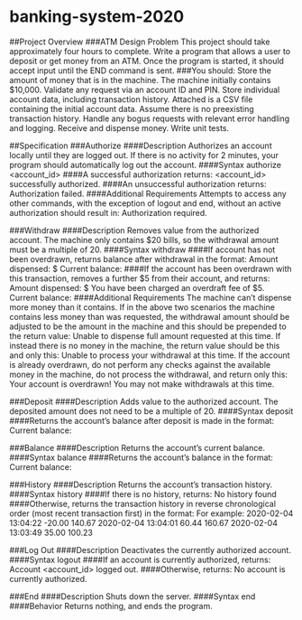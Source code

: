 # banking-system-2020
##Project Overview
###ATM Design Problem
This project should take approximately four hours to complete.
Write a program that allows a user to deposit or get money from an ATM. Once the program is started, it should accept input until the END
command is sent.
###You should:
Store the amount of money that is in the machine. The machine initially contains $10,000.
Validate any request via an account ID and PIN.
Store individual account data, including transaction history. Attached is a CSV file containing the initial account data. Assume there is no
preexisting transaction history.
Handle any bogus requests with relevant error handling and logging.
Receive and dispense money.
Write unit tests.

##Specification
###Authorize
####Description
Authorizes an account locally until they are logged out. If there is no activity for 2 minutes, your program should automatically log out the account.
####Syntax
authorize <account_id> <pin>
####A successful authorization returns:
<account_id> successfully authorized.
####An unsuccessful authorization returns:
Authorization failed.
####Additional Requirements
Attempts to access any other commands, with the exception of logout and end, without an active authorization should result in:
Authorization required.

###Withdraw
####Description
Removes value from the authorized account. The machine only contains $20 bills, so the withdrawal amount must be a multiple of 20.
####Syntax
withdraw <value>
####If account has not been overdrawn, returns balance after withdrawal in the format:
Amount dispensed: $<x>
Current balance: <balance>
####If the account has been overdrawn with this transaction, removes a further $5 from their account, and returns:
Amount dispensed: $<x>
You have been charged an overdraft fee of $5. Current balance: <balance>
####Additional Requirements
The machine can’t dispense more money than it contains. If in the above two scenarios the machine contains less money than was
requested, the withdrawal amount should be adjusted to be the amount in the machine and this should be prepended to the return value:
Unable to dispense full amount requested at this time.
If instead there is no money in the machine, the return value should be this and only this:
Unable to process your withdrawal at this time.
If the account is already overdrawn, do not perform any checks against the available money in the machine, do not process the withdrawal,
and return only this:
Your account is overdrawn! You may not make withdrawals at this time.

###Deposit
####Description
Adds value to the authorized account. The deposited amount does not need to be a multiple of 20.
####Syntax
deposit <value>
####Returns the account’s balance after deposit is made in the format:
Current balance: <balance>

###Balance
####Description
Returns the account’s current balance.
####Syntax
balance
####Returns the account’s balance in the format:
Current balance: <balance>

###History
####Description
Returns the account’s transaction history.
####Syntax
history
####If there is no history, returns:
No history found
####Otherwise, returns the transaction history in reverse chronological order (most recent transaction first) in the format:
<date> <time> <amount> <balance after transaction>
For example:
2020-02-04 13:04:22 -20.00 140.67
2020-02-04 13:04:01 60.44 160.67
2020-02-04 13:03:49 35.00 100.23

###Log Out
####Description
Deactivates the currently authorized account.
####Syntax
logout
####If an account is currently authorized, returns:
Account <account_id> logged out.
####Otherwise, returns:
No account is currently authorized.

###End
####Description
Shuts down the server.
####Syntax
end
####Behavior
Returns nothing, and ends the program.